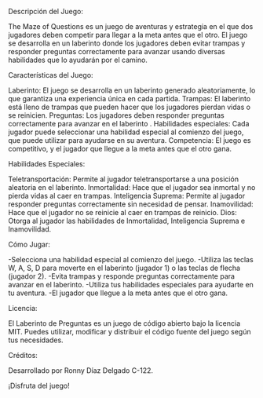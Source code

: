 Descripción del Juego:

The Maze of Questions es un juego de aventuras y estrategia en el que dos jugadores deben competir para llegar a la meta antes que el otro. El juego se desarrolla en un laberinto donde los jugadores deben evitar trampas y responder preguntas correctamente para avanzar usando diversas habilidades que lo ayudarán por el camino.


Características del Juego:

Laberinto: El juego se desarrolla en un laberinto generado aleatoriamente, lo que garantiza una experiencia única en cada partida.
Trampas: El laberinto está lleno de trampas que pueden hacer que los jugadores pierdan vidas o se reinicien.
Preguntas: Los jugadores deben responder preguntas correctamente para avanzar en el laberinto .
Habilidades especiales: Cada jugador puede seleccionar una habilidad especial al comienzo del juego, que puede utilizar para ayudarse en su aventura.
Competencia: El juego es competitivo, y el jugador que llegue a la meta antes que el otro gana.


Habilidades Especiales:

Teletransportación: Permite al jugador teletransportarse a una posición aleatoria en el laberinto.
Inmortalidad: Hace que el jugador sea inmortal y no pierda vidas al caer en trampas.
Inteligencia Suprema: Permite al jugador responder preguntas correctamente sin necesidad de pensar.
Inamovilidad: Hace que el jugador no se reinicie al caer en trampas de reinicio.
Dios: Otorga al jugador las habilidades de Inmortalidad, Inteligencia Suprema e Inamovilidad.


Cómo Jugar:

-Selecciona una habilidad especial al comienzo del juego.
-Utiliza las teclas W, A, S, D para moverte en el laberinto (jugador 1) o las teclas de flecha (jugador 2).
-Evita trampas y responde preguntas correctamente para avanzar en el laberinto.
-Utiliza tus habilidades especiales para ayudarte en tu aventura.
-El jugador que llegue a la meta antes que el otro gana.


Licencia:

El Laberinto de Preguntas es un juego de código abierto bajo la licencia MIT. Puedes utilizar, modificar y distribuir el código fuente del juego según tus necesidades.

Créditos:

Desarrollado por Ronny Díaz Delgado C-122.

¡Disfruta del juego!
